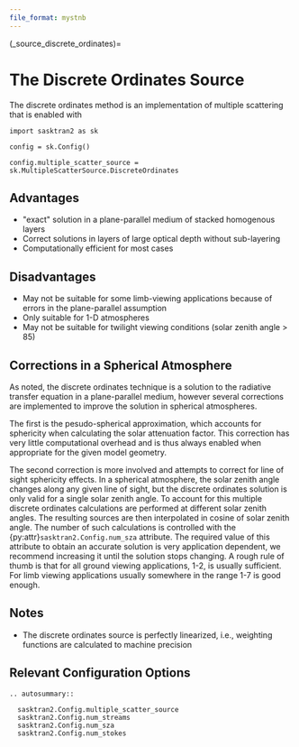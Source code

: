 ```yaml
---
file_format: mystnb
---
```


(_source_discrete_ordinates)=
# The Discrete Ordinates Source
The discrete ordinates method is an implementation of multiple scattering that is enabled with

```{code-cell}
import sasktran2 as sk

config = sk.Config()

config.multiple_scatter_source = sk.MultipleScatterSource.DiscreteOrdinates
```

## Advantages

 - "exact" solution in a plane-parallel medium of stacked homogenous layers
 - Correct solutions in layers of large optical depth without sub-layering
 - Computationally efficient for most cases

## Disadvantages

 - May not be suitable for some limb-viewing applications because of errors in the plane-parallel assumption
 - Only suitable for 1-D atmospheres
 - May not be suitable for twilight viewing conditions (solar zenith angle > 85)

## Corrections in a Spherical Atmosphere
As noted, the discrete ordinates technique is a solution to the radiative transfer equation in a plane-parallel medium,
however several corrections are implemented to improve the solution in spherical atmospheres.

The first is the pesudo-spherical approximation, which accounts for sphericity when calculating the solar attenuation
factor.  This correction has very little computational overhead and is thus always enabled when appropriate for the
given model geometry.

The second correction is more involved and attempts to correct for line of sight sphericity effects.  In a spherical
atmosphere, the solar zenith angle changes along any given line of sight, but the discrete ordinates solution is only
valid for a single solar zenith angle.  To account for this multiple discrete ordinates calculations are performed at
different solar zenith angles.  The resulting sources are then interpolated in cosine of solar zenith angle.
The number of such calculations is controlled with the {py:attr}`sasktran2.Config.num_sza` attribute.  The required value
of this attribute to obtain an accurate solution is very application dependent, we recommend increasing it until the solution
stops changing.  A rough rule of thumb is that for all ground viewing applications, 1-2, is usually sufficient.  For limb viewing
applications usually somewhere in the range 1-7 is good enough.


## Notes

 - The discrete ordinates source is perfectly linearized, i.e., weighting functions are calculated to machine precision

## Relevant Configuration Options

```{eval-rst}
.. autosummary::

  sasktran2.Config.multiple_scatter_source
  sasktran2.Config.num_streams
  sasktran2.Config.num_sza
  sasktran2.Config.num_stokes

```
